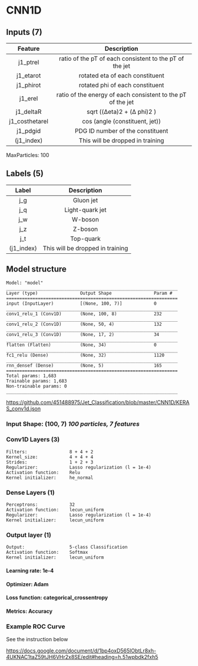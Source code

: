 # CNN1D

## Inputs (7)

Feature|Description
:--:|:--:
j1_ptrel|ratio of the pT of each consistent to the pT of the jet
j1_etarot|rotated eta of each constituent
j1_phirot|rotated phi of each constituent
j1_erel|ratio of the energy of each consistent to the pT of the jet
j1_deltaR|sqrt ((Δeta)2 + (Δ phi)2 )
j1_costhetarel|cos (angle (constituent, jet))
j1_pdgid|PDG ID number of the constituent
(j1_index)|This will be dropped in training
MaxParticles: 100

## Labels (5)

Label|Description
:--:|:--:
j_g|Gluon jet
j_q|Light-quark jet
j_w|W-boson
j_z|Z-boson
j_t|Top-quark
(j1_index)|This will be dropped in training

## Model structure

    Model: "model"
    _________________________________________________________________
    Layer (type)                Output Shape                Param #   
    =================================================================
    input (InputLayer)          [(None, 100, 7)]            0         
    _________________________________________________________________
    conv1_relu_1 (Conv1D)       (None, 100, 8)              232       
    _________________________________________________________________
    conv1_relu_2 (Conv1D)       (None, 50, 4)               132       
    _________________________________________________________________
    conv1_relu_3 (Conv1D)       (None, 17, 2)               34        
    _________________________________________________________________
    flatten (Flatten)           (None, 34)                  0         
    _________________________________________________________________
    fc1_relu (Dense)            (None, 32)                  1120      
    _________________________________________________________________
    rnn_densef (Dense)          (None, 5)                   165       
    =================================================================
    Total params: 1,683
    Trainable params: 1,683
    Non-trainable params: 0
    _________________________________________________________________

<https://github.com/451488975/Jet_Classification/blob/master/CNN1D/KERAS_conv1d.json>

### Input Shape: (100, 7) *100 particles, 7 features*

### Conv1D Layers (3)

    Filters:                8 + 4 + 2
    Kernel_size:            4 + 4 + 4
    Strides:                1 + 2 + 3
    Regularizer:            Lasso regularization (l = 1e-4)
    Activation function:    Relu
    Kernel initializer:     he_normal

### Dense Layers (1)

    Perceptrons:            32
    Activation function:    lecun_uniform
    Regularizer:            Lasso regularization (l = 1e-4)
    Kernel initializer:     lecun_uniform

### Output layer (1)

    Output:                 5-class Classification
    Activation function:    Softmax
    Kernel initializer:     lecun_uniform

#### Learning rate:         1e-4

#### Optimizer:             Adam

#### Loss function:         categorical_crossentropy

#### Metrics:               Accuracy

### Example ROC Curve

See the instruction below

<https://docs.google.com/document/d/1bp4oxD565IObtLr8xh-4UKNAC1taZ59tJH6VHr2x8SE/edit#heading=h.51wpbdk2fxh5>
